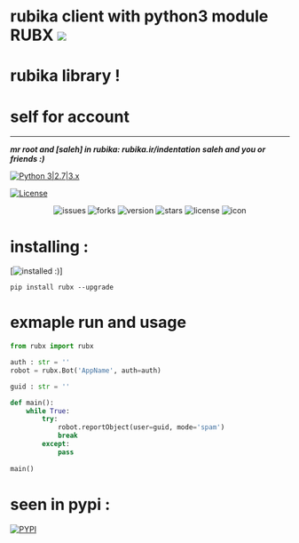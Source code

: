 # rubika client with python3 module RUBX ![](https://i.imgur.com/fe85aVR.png)

# rubika library !
# self for account
____________________

 ***mr root and [saleh] in rubika: rubika.ir/indentation***
 ***saleh and you or friends :)***

[![Python 3|2.7|3.x](https://img.shields.io/badge/python-3|3.0|3.x-yellow.svg)](https://www.python.org/)

[![License](https://img.shields.io/badge/license-GPLv2-red.svg)](https://raw.githubusercontent.com/Mester-Root/rubx/main/LICENSE)


<div align="center">

![issues](https://img.shields.io/github/issues/mester-root/rubx)
![forks](https://img.shields.io/github/forks/mester-root/rubx)
![version](https://img.shields.io/badge/version-v--1.0.1--beta-yellow)
![stars](https://img.shields.io/github/stars/mester-root/rubx)
![license](https://img.shields.io/github/license/mester-root/rubx)
![icon](https://raw.githubusercontent.com/Mester-Root/rubx/main/logo.png)
</div>


# installing :

[![installed :) ](https://raw.githubusercontent.com/Mester-Root/rubx/main/2022-08-06%20(3).png)]

```pip install rubx --upgrade```

# exmaple run and usage

```python 
from rubx import rubx

auth : str = ''
robot = rubx.Bot('AppName', auth=auth)

guid : str = ''

def main():
    while True:
        try:
            robot.reportObject(user=guid, mode='spam')
            break
        except:
            pass
            
main()
```

# seen in pypi :

[![PYPI](https://raw.githubusercontent.com/Mester-Root/rubx/main/pypi.png)](https://pypi.org/project/rubx/)

